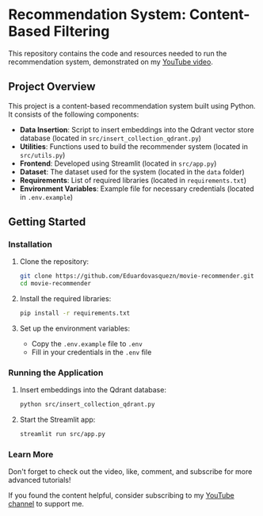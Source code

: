 # Recommendation System: Content-Based Filtering

This repository contains the code and resources needed to run the recommendation system, demonstrated on my [YouTube video](https://youtu.be/KZq6J11Lq7Y).

## Project Overview

This project is a content-based recommendation system built using Python. It consists of the following components:
- **Data Insertion**: Script to insert embeddings into the Qdrant vector store database (located in `src/insert_collection_qdrant.py`)
- **Utilities**: Functions used to build the recommender system (located in `src/utils.py`)
- **Frontend**: Developed using Streamlit (located in `src/app.py`)
- **Dataset**: The dataset used for the system (located in the `data` folder)
- **Requirements**: List of required libraries (located in `requirements.txt`)
- **Environment Variables**: Example file for necessary credentials (located in `.env.example`)

## Getting Started

### Installation

1. Clone the repository:
    ```bash
    git clone https://github.com/Eduardovasquezn/movie-recommender.git
    cd movie-recommender
    ```

2. Install the required libraries:
    ```bash
    pip install -r requirements.txt
    ```

3. Set up the environment variables:
    - Copy the `.env.example` file to `.env`
    - Fill in your credentials in the `.env` file

### Running the Application

1. Insert embeddings into the Qdrant database:
    ```bash
    python src/insert_collection_qdrant.py
    ```

2. Start the Streamlit app:
    ```bash
    streamlit run src/app.py
    ```
### Learn More
 
Don't forget to check out the video, like, comment, and subscribe for more advanced tutorials!

If you found the content helpful, consider subscribing to my 
[YouTube channel](https://www.youtube.com/channel/UCYZ_si4TG801SAuLrNl-v-g?sub_confirmation=1) to support me.


